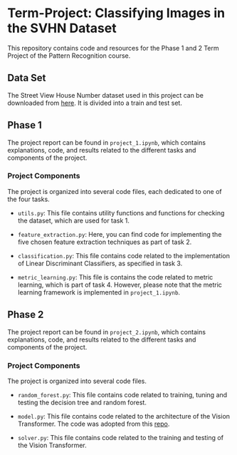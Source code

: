 # Term-Project: Classifying Images in the SVHN Dataset

This repository contains code and resources for the Phase 1 and 2 Term Project of the Pattern Recognition course. 

## Data Set

The Street View House Number dataset used in this project can be downloaded from [here](http://ufldl.stanford.edu/housenumbers/). It is divided into a train and test set.

## Phase 1

The project report can be found in `project_1.ipynb`, which contains explanations, code, and results related to the different tasks and components of the project.

### Project Components

The project is organized into several code files, each dedicated to one of the four tasks.

- `utils.py`: This file contains utility functions and functions for checking the dataset, which are used for task 1.

- `feature_extraction.py`: Here, you can find code for implementing the five chosen feature extraction techniques as part of task 2.

- `classification.py`: This file contains code related to the implementation of Linear Discriminant Classifiers, as specified in task 3.

- `metric_learning.py`: This file is contains the code related to metric learning, which is part of task 4. However, please note that the metric learning framework is implemented in `project_1.ipynb`.


## Phase 2

The project report can be found in `project_2.ipynb`, which contains explanations, code, and results related to the different tasks and components of the project.

### Project Components

The project is organized into several code files.

- `random_forest.py`: This file contains code related to training, tuning and testing the decision tree and random forest.

- `model.py`: This file contains code related to the architecture of the Vision Transformer. The code was adopted from this [repo](https://github.com/s-chh/PyTorch-Vision-Transformer-ViT-MNIST/blob/main/data_loader.py).

- `solver.py`: This file contains code related to the training and testing of the Vision Transformer.